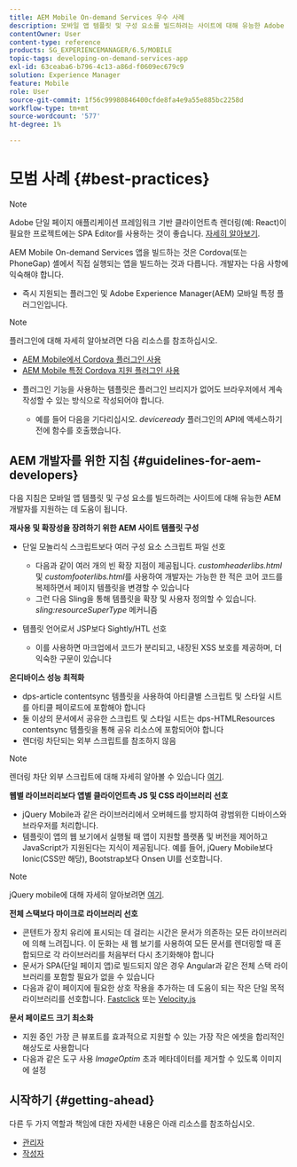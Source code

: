 ```yaml
---
title: AEM Mobile On-demand Services 우수 사례
description: 모바일 앱 템플릿 및 구성 요소를 빌드하려는 사이트에 대해 유능한 Adobe Experience Manager(AEM) 개발자를 지원하는 모범 사례 및 지침에 대해 알아봅니다.
contentOwner: User
content-type: reference
products: SG_EXPERIENCEMANAGER/6.5/MOBILE
topic-tags: developing-on-demand-services-app
exl-id: 63ceaba6-b796-4c13-a86d-f0609ec679c9
solution: Experience Manager
feature: Mobile
role: User
source-git-commit: 1f56c99980846400cfde8fa4e9a55e885bc2258d
workflow-type: tm+mt
source-wordcount: '577'
ht-degree: 1%

---
```


# 모범 사례 {#best-practices}

>[!NOTE]
>
>Adobe 단일 페이지 애플리케이션 프레임워크 기반 클라이언트측 렌더링(예: React)이 필요한 프로젝트에는 SPA Editor를 사용하는 것이 좋습니다. [자세히 알아보기](/help/sites-developing/spa-overview.md).

AEM Mobile On-demand Services 앱을 빌드하는 것은 Cordova(또는 PhoneGap) 셸에서 직접 실행되는 앱을 빌드하는 것과 다릅니다. 개발자는 다음 사항에 익숙해야 합니다.

* 즉시 지원되는 플러그인 및 Adobe Experience Manager(AEM) 모바일 특정 플러그인입니다.

>[!NOTE]
>
>플러그인에 대해 자세히 알아보려면 다음 리소스를 참조하십시오.
>
>* [AEM Mobile에서 Cordova 플러그인 사용](https://helpx.adobe.com/digital-publishing-solution/help/cordova-api.html)
>* [AEM Mobile 특정 Cordova 지원 플러그인 사용](https://helpx.adobe.com/digital-publishing-solution/help/app-runtime-api.html)
>

* 플러그인 기능을 사용하는 템플릿은 플러그인 브리지가 없어도 브라우저에서 계속 작성할 수 있는 방식으로 작성되어야 합니다.

   * 예를 들어 다음을 기다리십시오. *deviceready* 플러그인의 API에 액세스하기 전에 함수를 호출했습니다.

## AEM 개발자를 위한 지침 {#guidelines-for-aem-developers}

다음 지침은 모바일 앱 템플릿 및 구성 요소를 빌드하려는 사이트에 대해 유능한 AEM 개발자를 지원하는 데 도움이 됩니다.

**재사용 및 확장성을 장려하기 위한 AEM 사이트 템플릿 구성**

* 단일 모놀리식 스크립트보다 여러 구성 요소 스크립트 파일 선호

   * 다음과 같이 여러 개의 빈 확장 지점이 제공됩니다. *customheaderlibs.html* 및 *customfooterlibs.html*&#x200B;를 사용하여 개발자는 가능한 한 적은 코어 코드를 복제하면서 페이지 템플릿을 변경할 수 있습니다
   * 그런 다음 Sling을 통해 템플릿을 확장 및 사용자 정의할 수 있습니다. *sling:resourceSuperType* 메커니즘

* 템플릿 언어로서 JSP보다 Sightly/HTL 선호

   * 이를 사용하면 마크업에서 코드가 분리되고, 내장된 XSS 보호를 제공하며, 더 익숙한 구문이 있습니다

**온디바이스 성능 최적화**

* dps-article contentsync 템플릿을 사용하여 아티클별 스크립트 및 스타일 시트를 아티클 페이로드에 포함해야 합니다
* 둘 이상의 문서에서 공유한 스크립트 및 스타일 시트는 dps-HTMLResources contentsync 템플릿을 통해 공유 리소스에 포함되어야 합니다
* 렌더링 차단되는 외부 스크립트를 참조하지 않음

>[!NOTE]
>
>렌더링 차단 외부 스크립트에 대해 자세히 알아볼 수 있습니다 [여기](https://developers.google.com/speed/docs/insights/BlockingJS).

**웹별 라이브러리보다 앱별 클라이언트측 JS 및 CSS 라이브러리 선호**

* jQuery Mobile과 같은 라이브러리에서 오버헤드를 방지하여 광범위한 디바이스와 브라우저를 처리합니다.
* 템플릿이 앱의 웹 보기에서 실행될 때 앱이 지원할 플랫폼 및 버전을 제어하고 JavaScript가 지원된다는 지식이 제공됩니다. 예를 들어, jQuery Mobile보다 Ionic(CSS만 해당), Bootstrap보다 Onsen UI를 선호합니다.

>[!NOTE]
>
>jQuery mobile에 대해 자세히 알아보려면 [여기](https://jquerymobile.com/browser-support/1.4/).

**전체 스택보다 마이크로 라이브러리 선호**

* 콘텐트가 장치 유리에 표시되는 데 걸리는 시간은 문서가 의존하는 모든 라이브러리에 의해 느려집니다. 이 둔화는 새 웹 보기를 사용하여 모든 문서를 렌더링할 때 혼합되므로 각 라이브러리를 처음부터 다시 초기화해야 합니다
* 문서가 SPA(단일 페이지 앱)로 빌드되지 않은 경우 Angular과 같은 전체 스택 라이브러리를 포함할 필요가 없을 수 있습니다
* 다음과 같이 페이지에 필요한 상호 작용을 추가하는 데 도움이 되는 작은 단일 목적 라이브러리를 선호합니다. [Fastclick](https://github.com/ftlabs/fastclick) 또는 [Velocity.js](https://velocityjs.org)

**문서 페이로드 크기 최소화**

* 지원 중인 가장 큰 뷰포트를 효과적으로 지원할 수 있는 가장 작은 에셋을 합리적인 해상도로 사용합니다
* 다음과 같은 도구 사용 *ImageOptim* 초과 메타데이터를 제거할 수 있도록 이미지에 설정

## 시작하기 {#getting-ahead}

다른 두 가지 역할과 책임에 대한 자세한 내용은 아래 리소스를 참조하십시오.

* [관리자](/help/mobile/aem-mobile.md)
* [작성자](/help/mobile/aem-mobile-on-demand.md)
